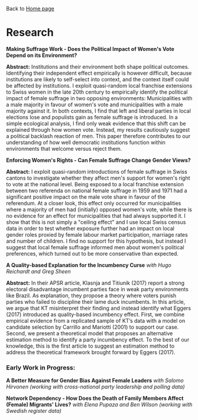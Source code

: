 Back to [Home page](/README.md)

# Research

**Making Suffrage Work - Does the Political Impact of Women's Vote Depend on its Environment?**

**Abstract:** Institutions and their environment both shape political outcomes. Identifying their independent effect empirically is however difficult, because institutions are likely to self-select into context, and the context itself could be affected by institutions. I exploit quasi-random local franchise extensions to Swiss women in the late 20th century to empirically identify the political impact of female suffrage in two opposing environments: Municipalities with a male majority in favour of women's vote and municipalities with a male majority against it. In both contexts, I find that left and liberal parties in local elections lose and populists gain as female suffrage is introduced. In a simple ecological analysis, I find only weak evidence that this shift can be explained through how women vote. Instead, my results cautiously suggest a political backlash reaction of men. This paper therefore contributes to our understanding of how well democratic institutions function within environments that welcome versus reject them.

**Enforcing Women's Rights - Can Female Suffrage Change Gender Views?**

**Abstract:** I exploit quasi-random introductions of female suffrage in Swiss cantons to investigate whether they affect men's support for women's right to vote at the national level. Being exposed to a local franchise extension between two referenda on national female suffrage in 1959 and 1971 had a significant positive impact on the male vote share in favour of the referendum. At a closer look, this effect only occurred for municipalities where a majority of men had (initially) opposed women's vote, while there is no evidence for an effect for municipalities that had always supported it. I show that this is not simply a "ceiling effect" and I use local Swiss census data in order to test whether exposure further had an impact on local gender roles proxied by female labour market participation, marriage rates and number of children. I find no support for this hypothesis, but instead I suggest that local female suffrage informed men about women's political preferences, which turned out to be more conservative than expected.

**A Quality-based Explanation for the Incumbency Curse** *with Hugo Reichardt and Greg Sheen*

**Abstract:** In their APSR article, Klasnja and Titiunik (2017) report a strong electoral disadvantage incumbent parties face in weak party environments like Brazil. As explanation, they propose a theory where voters punish parties who failed to discipline their lame duck incumbents. In this article, we argue that KT misinterpret their finding and instead identify what Eggers (2017) introduced as quality-based incumbency effect. First, we combine empirical evidence from a replicated sample of KT’s data with a model on candidate selection by Carrillo and Mariotti (2001) to support our case. Second, we present a theoretical model that proposes an alternative estimation method to identify a party incumbency effect. To the best of our knowledge, this is the first article to suggest an estimation method to address the theoretical framework brought forward by Eggers (2017).

### Early Work in Progress:

**A Better Measure for Gender Bias Against Female Leaders** *with Salomo Hirvonen (working with cross-national party leadership and polling data)*

**Network Dependency - How Does the Death of Family Members Affect (Female) Migrants' Lives?** *with Elena Pupaza and Ben Wilson (working with Swedish register data)*
